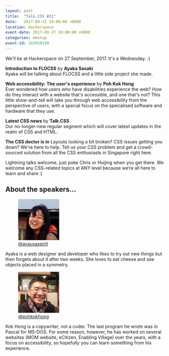 ```yaml
---
layout: post
title:  "Talk.CSS #21"
date:   2017-08-31 19:00:00 +0800
location: Hackerspace
event-date: 2017-09-27 19:00:00 +0800
categories: meetup
event-id: 242950199
---
```

We'll be at Hackerspace on 27 September, 2017. It's a Wednesday. :)

**Introduction to FLOCSS** by **Ayaka Sasaki**  
Ayaka will be talking about FLOCSS and a little side project she made. 

**Web accessibility: The user's experience** by **Poh Kok Hong**  
Ever wondered how users who have disabilities experience the web? How do they interact with a website that's accessible, and one that's not? This little show-and-tell will take you through web accessibility from the perspective of users, with a special focus on the specialised software and hardware that they use.

**Latest CSS news** by **Talk.CSS**  
Our no-longer-new regular segment which will cover latest updates in the realm of CSS and HTML.

**The CSS doctor is in**
Layouts looking a bit broken? CSS issues getting you down? We're here to help. Tell us your CSS problem and get a crowd-sourced solution from all the CSS enthusiasts in Singapore right here.

Lightning talks welcome, just poke Chris or Huijing when you get there. We welcome any CSS-related topics at ANY level because we’re all here to learn and share :)

## About the speakers...

<div class="l-speakers c-speakers u-align-start">
  <div class="l-speaker c-speaker">
    <figure>
      <img class="c-speaker__img" src="/img/talk-21/ayaka.jpg" srcset="/img/talk-21/ayaka@2x.jpg 2x" alt="Ayaka Sasaki"/>
      <figcaption><a class="c-speaker__link" href="https://twitter.com/ayausaspirit">@ayausaspirit</a></figcaption>
    </figure>
    <p class="c-speaker__intro">Ayaka is a web designer and developer who likes to try out new things but then forgets about it after two weeks. She loves to eat cheese and see objects placed in a symmetry.</p>
  </div>

  <div class="l-speaker c-speaker">
    <figure>
      <img class="c-speaker__img" src="/img/talk-21/kokhong.jpg" srcset="/img/talk-21/kokhong@2x.jpg 2x" alt="Poh Kok Hong"/>
      <figcaption><a class="c-speaker__link" href="https://www.facebook.com/pohkokhong">@pohkokhong</a></figcaption>
    </figure>
    <p class="c-speaker__intro">Kok Hong is a copywriter, not a coder. The last program he wrote was in Pascal for MS-DOS. For some reason, however, he has worked on several websites (MOM website, eCitizen, Enabling Village) over the years, with a focus on accessibility, so hopefully you can learn something from his experience.</p>
  </div>
</div>
